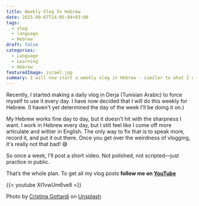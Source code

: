 ```yaml
---
title: Weekly Vlog In Hebrew
date: 2025-09-07T14:05:04+03:00
tags: 
  - vlog
  - language
  - Hebrew
draft: false
categories:
  - Language 
  - Learning
  - Hebrew
featuredImage: israel.jpg
summary: I will now start a weekly vlog in Hebrew - similar to what I do with the Daily Derja.
---
```


Recently, I started making a daily vlog in Derja (Tunisian Arabic) to force myself to use it every day. I have now decided that I will do this weekly for Hebrew. (I haven't yet determined the day of the week I'll be doing it on.)

My Hebrew works fine day to day, but it doesn’t hit with the sharpness I want. I work in Hebrew every day, but I still feel like I come off more articulate and wittier in English. The only way to fix that is to speak more, record it, and put it out there. Once you get over the weirdness of vlogging, it's really not that bad! 😅

So once a week, I’ll post a short video. Not polished, not scripted—just practice in public.

That’s the whole plan. To get all my vlog posts **follow me on [YouTube](https://www.youtube.com/channel/UC-rJLeLJVWLKQKnXyLkw3bw)**

{{< youtube Xt1vwUm6ve8 >}}

Photo by [Cristina Gottardi](https://unsplash.com/@cristina_gottardi?utm_content=creditCopyText&utm_medium=referral&utm_source=unsplash) on [Unsplash](https://unsplash.com/photos/brown-rock-formation-during-sunset-Nh8bXxdP0DI?utm_content=creditCopyText&utm_medium=referral&utm_source=unsplash)
